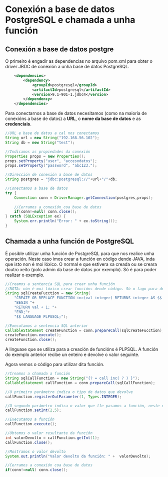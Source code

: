 # Conexión a base de datos PostgreSQL e chamada a unha función
## Conexión a base de datos postgre
O primeiro é engadir as dependencias no arquivo pom.xml para obter o driver JBDC de conexión a unha base de datos PostgreSQL.

```xml
    <dependencies>
        <dependency>
            <groupId>postgresql</groupId>
            <artifactId>postgresql</artifactId>
            <version>9.1-901-1.jdbc4</version>
        </dependency>
    </dependencies>
```
Para conectarnos a base de datos necesitamos (como na maioría de conexións a base de datos) a **URL**, o **nome da base de datos** e as **credenciais**.

```java
//URL e base de datos a cal nos conectamos
String url = new String("192.168.56.102");
String db = new String("test");

//Indicamos as propiedades da conexión
Properties props = new Properties();
props.setProperty("user", "accesodatos");
props.setProperty("password", "abc123.");

//Dirección de conexión a base de datos
String postgres = "jdbc:postgresql://"+url+"/"+db;

//Conectamos a base de datos
try {
    Connection conn = DriverManager.getConnection(postgres,props);
    
    //Cerramos a conexión coa base de datos
    if(conn!=null) conn.close();
} catch (SQLException ex) {
    System.err.println("Error: " + ex.toString());
}
```
## Chamada a unha función de PostgreSQL
É posible utilizar unha función de PostgreSQL para que nos realice unha operación. Neste caso imos crear a función en código dende JAVA, inda que isto non é moi lóxico. O normal e que estivera xa creada ou se creara doutro xeito (polo admin da base de datos por exemplo). Só é para poder realizar o exemplo.

```java
//Creamos a sentencia SQL para crear unha función
//NOTA: nón é moi lóxico crear funcións dende código. Só o fago para despois utilizala
String sqlCreateFucction = new String(
    "CREATE OR REPLACE FUNCTION inc(val integer) RETURNS integer AS $$ "+
    "BEGIN "+
    "RETURN val + 1; "+
    "END;"+
    "$$ LANGUAGE PLPGSQL;");

//Executamos a sentencia SQL anterior
CallableStatement createFunction = conn.prepareCall(sqlCreateFucction);
createFunction.execute();
createFunction.close();
```

A linguaxe que se utiliza para a creación de funcións é PLPSQL. A función do exemplo anterior recibe un enteiro e devolve o valor seguinte.

Agora vemos o código para utilizar dita función.

```java
//Creamos a chamada a función
String sqlCallFunction = new String("{? = call inc( ? ) }");
CallableStatement callFunction = conn.prepareCall(sqlCallFunction);

//O primeiro parámetro indica o tipo de datos que devolve
callFunction.registerOutParameter(1, Types.INTEGER);

//O segundo parámetro indica o valor que lle pasamos a función, neste exemplo 5
callFunction.setInt(2,5);

//Executamos a función
callFunction.execute();

//Obtemos o valor resultante da función
int valorDevolto = callFunction.getInt(1);
callFunction.close();

//Mostramos o valor devolto
System.out.println("Valor devolto da función: " +  valorDevolto);

//Cerramos a conexión coa base de datos
if(conn!=null) conn.close();
```





